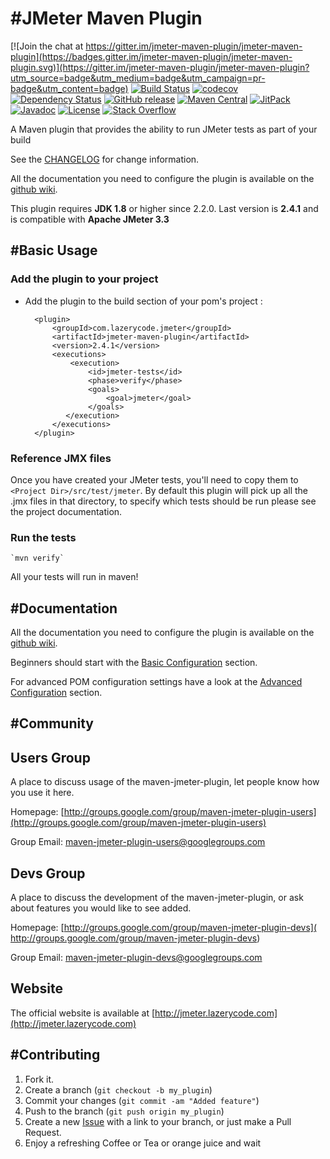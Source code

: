 #JMeter Maven Plugin
=================================

[![Join the chat at https://gitter.im/jmeter-maven-plugin/jmeter-maven-plugin](https://badges.gitter.im/jmeter-maven-plugin/jmeter-maven-plugin.svg)](https://gitter.im/jmeter-maven-plugin/jmeter-maven-plugin?utm_source=badge&utm_medium=badge&utm_campaign=pr-badge&utm_content=badge)
[![Build Status](https://travis-ci.org/jmeter-maven-plugin/jmeter-maven-plugin.svg?branch=master)](https://travis-ci.org/jmeter-maven-plugin/jmeter-maven-plugin)
[![codecov](https://codecov.io/gh/jmeter-maven-plugin/jmeter-maven-plugin/branch/master/graph/badge.svg)](https://codecov.io/gh/jmeter-maven-plugin/jmeter-maven-plugin)
[![Dependency Status](https://www.versioneye.com/user/projects/56e686a3df573d00495abe1d/badge.svg?style=flat)](https://www.versioneye.com/user/projects/56e686a3df573d00495abe1d)
[![GitHub release](https://img.shields.io/github/release/jmeter-maven-plugin/jmeter-maven-plugin.svg)](http://jmeter.lazerycode.com/)
[![Maven Central](https://maven-badges.herokuapp.com/maven-central/com.lazerycode.jmeter/jmeter-maven-plugin/badge.svg)](https://maven-badges.herokuapp.com/maven-central/com.lazerycode.jmeter/jmeter-maven-plugin)
[![JitPack](https://jitpack.io/v/jmeter-maven-plugin/jmeter-maven-plugin.svg)](https://jitpack.io/#jmeter-maven-plugin/jmeter-maven-plugin)
[![Javadoc](https://javadoc-emblem.rhcloud.com/doc/com.lazerycode.jmeter/jmeter-maven-plugin/badge.svg)](http://www.javadoc.io/doc/com.lazerycode.jmeter/jmeter-maven-plugin)
[![License](http://img.shields.io/:license-apache-brightgreen.svg)](http://www.apache.org/licenses/LICENSE-2.0.html)
[![Stack Overflow](https://img.shields.io/:stack%20overflow-jmeter_maven_plugin-brightgreen.svg)](https://stackoverflow.com/questions/tagged/jmeter-maven-plugin)

A Maven plugin that provides the ability to run JMeter tests as part of your build

See the [CHANGELOG](https://github.com/jmeter-maven-plugin/jmeter-maven-plugin/blob/master/CHANGELOG.md) for change information.  

All the documentation you need to configure the plugin is available on the [github wiki](https://github.com/jmeter-maven-plugin/jmeter-maven-plugin/wiki).

This plugin requires **JDK 1.8** or higher since 2.2.0. Last version is **2.4.1** and is compatible with **Apache JMeter 3.3**

#Basic Usage
-----

### Add the plugin to your project

* Add the plugin to the build section of your pom's project :

		<plugin>
			<groupId>com.lazerycode.jmeter</groupId>
			<artifactId>jmeter-maven-plugin</artifactId>
			<version>2.4.1</version>
			<executions>
				<execution>
					<id>jmeter-tests</id>
					<phase>verify</phase>
					<goals>
						<goal>jmeter</goal>
					</goals>
			   </execution>
			</executions>
		</plugin>

### Reference JMX files

Once you have created your JMeter tests, you'll need to copy them to `<Project Dir>/src/test/jmeter`.  By default this plugin will pick up all the .jmx files in that directory, to specify which tests should be run please see the project documentation.

### Run the tests

	`mvn verify`

All your tests will run in maven!

#Documentation
-----

All the documentation you need to configure the plugin is available on the [github wiki](https://github.com/jmeter-maven-plugin/jmeter-maven-plugin/wiki).

Beginners should start with the [Basic Configuration](https://github.com/jmeter-maven-plugin/jmeter-maven-plugin/wiki/Basic-Configuration) section.

For advanced POM configuration settings have a look at the [Advanced Configuration](https://github.com/jmeter-maven-plugin/jmeter-maven-plugin/wiki/Advanced-Configuration) section.

#Community
-----

## Users Group

A place to discuss usage of the maven-jmeter-plugin, let people know how you use it here.

Homepage: [http://groups.google.com/group/maven-jmeter-plugin-users](http://groups.google.com/group/maven-jmeter-plugin-users)

Group Email: [maven-jmeter-plugin-users@googlegroups.com](mailto:maven-jmeter-plugin-users@googlegroups.com)

## Devs Group

A place to discuss the development of the maven-jmeter-plugin, or ask about features you would like to see added.

Homepage: [http://groups.google.com/group/maven-jmeter-plugin-devs]( http://groups.google.com/group/maven-jmeter-plugin-devs)

Group Email: [maven-jmeter-plugin-devs@googlegroups.com](mailto:maven-jmeter-plugin-devs@googlegroups.com)

## Website

The official website is available at [http://jmeter.lazerycode.com](http://jmeter.lazerycode.com)

#Contributing
------------

1. Fork it.
2. Create a branch (`git checkout -b my_plugin`)
3. Commit your changes (`git commit -am "Added feature"`)
4. Push to the branch (`git push origin my_plugin`)
5. Create a new [Issue](https://github.com/jmeter-maven-plugin/jmeter-maven-plugin/issues) with a link to your branch, or just make a Pull Request.
6. Enjoy a refreshing Coffee or Tea or orange juice and wait
